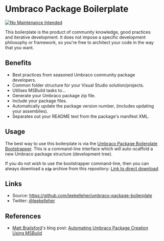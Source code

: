# Umbraco Package Boilerplate

[![No Maintenance Intended](http://unmaintained.tech/badge.svg)](http://unmaintained.tech/)

This boilerplate is the product of community knowledge, good practices and iterative development. It does not impose a specific development philosophy or framework, so you're free to architect your code in the way that you want.

## Benefits

* Best practices from seasoned Umbraco community package developers.
* Common folder structure for your Visual Studio solution/projects.
* Utilises MSBuild tasks to...
 * Generate your Umbraco package zip file.
 * Include your package files.
 * Automatically update the package version number, (includes updating your assemblies).
* Separates out your README text from the package's manifest XML.

## Usage

The best way to use this boilerplate is via the [Umbraco Package Boilerplate Bootstrapper](https://github.com/leekelleher/umbraco-package-boilerplate-bootstrapper). This is a command-line interface which will auto-scaffold a new Umbraco package structure (development tree).

If you do not wish to use the bootstrapper command-line, then you can always download a **`zip`** archive from this repository: [Link to direct download](https://github.com/leekelleher/umbraco-package-boilerplate/archive/master.zip).

## Links

* Source: https://github.com/leekelleher/umbraco-package-boilerplate
* Twitter: [@leekelleher](http://twitter.com/leekelleher)

## References

* [Matt Brailsford](https://github.com/mattbrailsford)'s blog post: [Automating Umbraco Package Creation Using MSBuild](http://blog.mattbrailsford.com/2010/11/13/automating-umbraco-package-creation-using-msbuild/)
